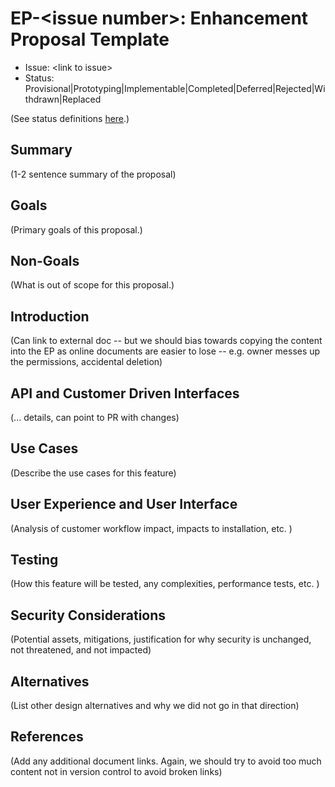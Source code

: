 
# EP-\<issue number\>: Enhancement Proposal Template

* Issue: \<link to issue\>
* Status: Provisional|Prototyping|Implementable|Completed|Deferred|Rejected|Withdrawn|Replaced

(See status definitions [here](README.md#status).)

## Summary

(1-2 sentence summary of the proposal)

## Goals

(Primary goals of this proposal.)

## Non-Goals

(What is out of scope for this proposal.)

## Introduction

(Can link to external doc -- but we should bias towards copying the content into the EP as online documents are easier
to lose -- e.g. owner messes up the permissions, accidental deletion)

## API and Customer Driven Interfaces

(... details, can point to PR with changes)

## Use Cases

(Describe the use cases for this feature)

## User Experience and User Interface

(Analysis of customer workflow impact, impacts to installation, etc. )

## Testing

(How this feature will be tested, any complexities, performance tests, etc. )

## Security Considerations

(Potential assets, mitigations, justification for why security is unchanged, not threatened, and not impacted)

## Alternatives

(List other design alternatives and why we did not go in that direction)

## References

(Add any additional document links. Again, we should try to avoid too much content not in version control to avoid
broken links)
